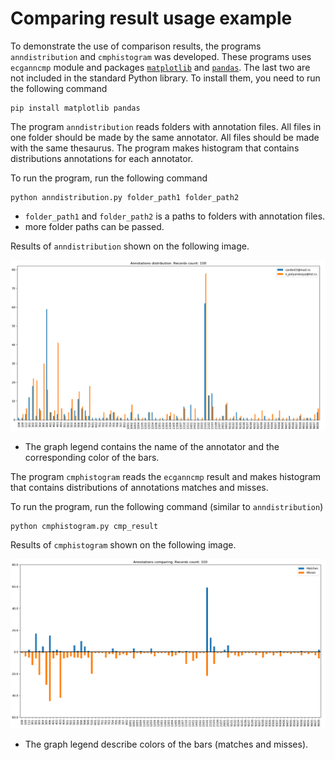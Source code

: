 # Comparing result usage example

To demonstrate the use of comparison results, the programs `anndistribution` and `cmphistogram` was developed.
These programs uses `ecganncmp` module and packages [`matplotlib`](https://matplotlib.org/) and [`pandas`](https://pandas.pydata.org/).
The last two are not included in the standard Python library. 
To install them, you need to run the following command

    pip install matplotlib pandas

The program `anndistribution` reads folders with annotation files. 
All files in one folder should be made by the same annotator. 
All files should be made with the same thesaurus.
The program makes histogram that contains distributions annotations for each annotator.

To run the program, run the following command

    python anndistribution.py folder_path1 folder_path2

- `folder_path1` and `folder_path2` is a paths to folders with annotation files.
- more folder paths can be passed.

Results of `anndistribution` shown on the following image.  

![Annotations distribution](./images/annotations_distribution.png)

- The graph legend contains the name of the annotator and the corresponding color of the bars.

The program `cmphistogram` reads the `ecganncmp` result and makes histogram that contains distributions of annotations matches and misses.

To run the program, run the following command (similar to `anndistribution`)

    python cmphistogram.py cmp_result

Results of `cmphistogram` shown on the following image.

![Annotations comparing](./images/annotations_comparing.png)

- The graph legend describe colors of the bars (matches and misses).
